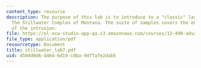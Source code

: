```yaml
---
content_type: resource
description: The purpose of this lab is to introduce to a "classic" layered intrusion,
  The Stillwater Complex of Montana. The suite of samples covers the entire stratigraphy
  of the intrusion.
file: https://ol-ocw-studio-app-qa.s3.amazonaws.com/courses/12-490-advanced-igneous-petrology-fall-2005/4504d0d6d4646d19cdba94ffafe2dab5_stillwater_lab7.pdf
file_type: application/pdf
resourcetype: Document
title: stillwater_lab7.pdf
uid: 4504d0d6-d464-6d19-cdba-94ffafe2dab5
---
```

